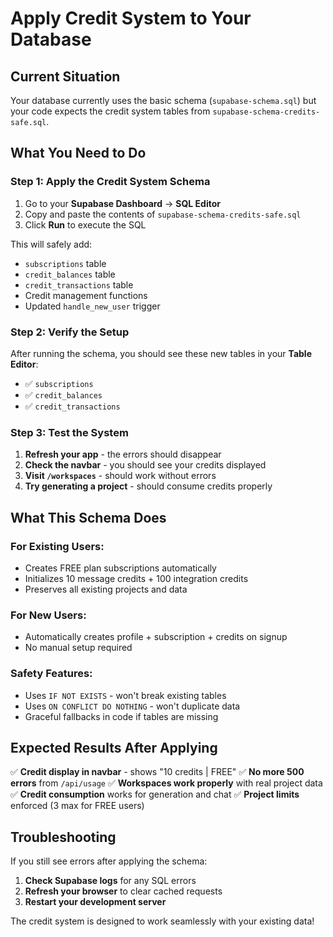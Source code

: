 # Apply Credit System to Your Database

## Current Situation
Your database currently uses the basic schema (`supabase-schema.sql`) but your code expects the credit system tables from `supabase-schema-credits-safe.sql`.

## What You Need to Do

### Step 1: Apply the Credit System Schema
1. Go to your **Supabase Dashboard** → **SQL Editor**
2. Copy and paste the contents of `supabase-schema-credits-safe.sql`
3. Click **Run** to execute the SQL

This will safely add:
- `subscriptions` table
- `credit_balances` table  
- `credit_transactions` table
- Credit management functions
- Updated `handle_new_user` trigger

### Step 2: Verify the Setup
After running the schema, you should see these new tables in your **Table Editor**:
- ✅ `subscriptions`
- ✅ `credit_balances`
- ✅ `credit_transactions`

### Step 3: Test the System
1. **Refresh your app** - the errors should disappear
2. **Check the navbar** - you should see your credits displayed
3. **Visit `/workspaces`** - should work without errors
4. **Try generating a project** - should consume credits properly

## What This Schema Does

### For Existing Users:
- Creates FREE plan subscriptions automatically
- Initializes 10 message credits + 100 integration credits
- Preserves all existing projects and data

### For New Users:
- Automatically creates profile + subscription + credits on signup
- No manual setup required

### Safety Features:
- Uses `IF NOT EXISTS` - won't break existing tables
- Uses `ON CONFLICT DO NOTHING` - won't duplicate data
- Graceful fallbacks in code if tables are missing

## Expected Results After Applying

✅ **Credit display in navbar** - shows "10 credits | FREE"
✅ **No more 500 errors** from `/api/usage`
✅ **Workspaces work properly** with real project data
✅ **Credit consumption** works for generation and chat
✅ **Project limits** enforced (3 max for FREE users)

## Troubleshooting

If you still see errors after applying the schema:
1. **Check Supabase logs** for any SQL errors
2. **Refresh your browser** to clear cached requests
3. **Restart your development server**

The credit system is designed to work seamlessly with your existing data!
